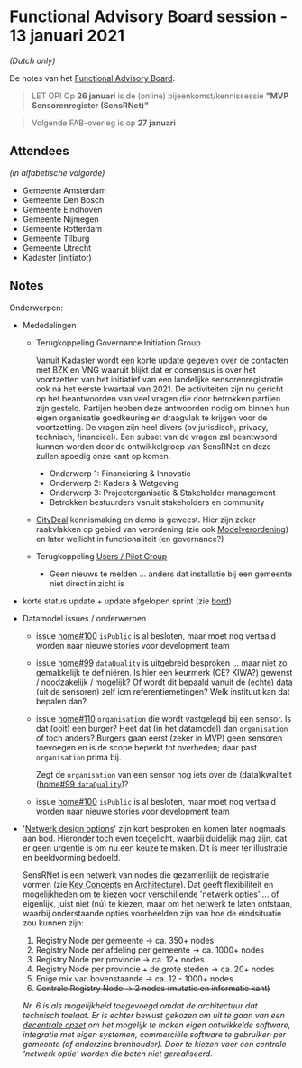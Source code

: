 # Functional Advisory Board session - 13 januari 2021

_(Dutch only)_

De notes van het [Functional Advisory Board](../docs/FAB.md).

> LET OP! Op **26 januari** is de (online) bijeenkomst/kennissessie **"MVP Sensorenregister (SensRNet)"**

> Volgende FAB-overleg is op **27 januari**

## Attendees

_(in alfabetische volgorde)_

- Gemeente Amsterdam
- Gemeente Den Bosch
- Gemeente Eindhoven
- Gemeente Nijmegen
- Gemeente Rotterdam
- Gemeente Tilburg
- Gemeente Utrecht
- Kadaster (initiator)

## Notes

Onderwerpen:

- Mededelingen

  - Terugkoppeling Governance Initiation Group
    
    Vanuit Kadaster wordt een korte update gegeven over de contacten met BZK en VNG waaruit blijkt dat er consensus is over het voortzetten van het initiatief van een landelijke sensorenregistratie ook ná het eerste kwartaal van 2021. De activiteiten zijn nu gericht op het beantwoorden van veel vragen die door betrokken partijen zijn gesteld. Partijen hebben deze antwoorden nodig om binnen hun eigen organisatie goedkeuring en draagvlak te krijgen voor de voortzetting. De vragen zijn heel divers (bv jurisdisch, privacy, technisch, financieel). Een subset van de vragen zal beantwoord kunnen worden door de ontwikkelgroep van SensRNet en deze zullen spoedig onze kant op komen.

    - Onderwerp 1: Financiering & Innovatie
    - Onderwerp 2: Kaders & Wetgeving
    - Onderwerp 3: Projectorganisatie & Stakeholder management
    - Betrokken bestuurders vanuit stakeholders en community
  
  - [CityDeal](https://agendastad.nl/citydeal/een-slimme-stad-zo-doe-je-dat/) kennismaking en demo is geweest. Hier zijn zeker raakvlakken op gebied van verordening (zie ook [Modelverordening](https://future-city.nl/modelverordening/)) en later wellicht in functionaliteit (en governance?)
  
  - Terugkoppeling [Users / Pilot Group](../docs/UsersGroup.md)
    - Geen nieuws te melden ... anders dat installatie bij een gemeente niet direct in zicht is

- korte status update + update afgelopen sprint (zie [bord](https://github.com/orgs/kadaster-labs/projects/1))

- Datamodel issues / onderwerpen

  - issue [home#100](https://github.com/kadaster-labs/sensrnet-home/issues/100) `isPublic` is al besloten, maar moet nog vertaald worden naar nieuwe stories voor development team
  
  - issue [home#99](https://github.com/kadaster-labs/sensrnet-home/issues/99) `dataQuality` is uitgebreid besproken ... maar niet zo gemakkelijk te definiëren. Is hier een keurmerk (CE? KIWA?) gewenst / noodzakelijk / mogelijk? Of wordt dit bepaald vanuit de (echte) data (uit de sensoren) zelf icm referentiemetingen? Welk instituut kan dat bepalen dan?
  
  - issue [home#110](https://github.com/kadaster-labs/sensrnet-home/issues/110) `organisation` die wordt vastgelegd bij een sensor. Is dat (ooit) een burger? Heet dat (in het datamodel) dan `organisation` of toch anders? Burgers gaan eerst (zeker in MVP) geen sensoren toevoegen en is de scope beperkt tot overheden; daar past `organisation` prima bij.
    
    Zegt de `organisation` van een sensor nog iets over de (data)kwaliteit ([home#99 `dataQuality`](https://github.com/kadaster-labs/sensrnet-home/issues/99))?
  
  - issue [home#100](https://github.com/kadaster-labs/sensrnet-home/issues/100) `isPublic` is al besloten, maar moet nog vertaald worden naar nieuwe stories voor development team
  
- '[Netwerk design options](../docs/Network.md)' zijn kort besproken en komen later nogmaals aan bod. Hieronder toch even toegelicht, waarbij duidelijk mag zijn, dat er geen urgentie is om nu een keuze te maken. Dit is meer ter illustratie en beeldvorming bedoeld.
  
  SensRNet is een netwerk van nodes die gezamenlijk de registratie vormen (zie [Key Concepts](../docs/KeyConcepts.md#decentralization) en [Architecture](../docs/Architecture.md)). Dat geeft flexibiliteit en mogelijkheden om te kiezen voor verschillende 'netwerk opties' ... of eigenlijk, juist niet (nú) te kiezen, maar om het netwerk te laten ontstaan, waarbij onderstaande opties voorbeelden zijn van hoe de eindsituatie zou kunnen zijn:

  1. Registry Node per gemeente -> ca. 350+ nodes
  1. Registry Node per afdeling per gemeente -> ca. 1000+ nodes
  1. Registry Node per provincie -> ca. 12+ nodes
  1. Registry Node per provincie + de grote steden -> ca. 20+ nodes
  1. Enige mix van bovenstaande -> ca. 12 - 1000+ nodes
  1. <s>Centrale Registry Node -> 2 nodes (mutatie en informatie kant)</s>

  _Nr. 6 is als mogelijkheid toegevoegd omdat de architectuur dat technisch toelaat. Er is echter bewust gekozen om uit te gaan van een [decentrale opzet](https://github.com/kadaster-labs/sensrnet-home/blob/master/docs/KeyConcepts.md#decentralization) om het mogelijk te maken eigen ontwikkelde software, integratie met eigen systemen, commerciële software te gebruiken per gemeente (of anderzins bronhouder). Door te kiezen voor een centrale 'netwerk optie' worden die baten niet gerealiseerd._
